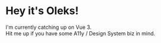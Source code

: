 # Hey it's Oleks!

I'm currently catching up on Vue 3. <br>
Hit me up if you have some A11y / Design System biz in mind.
